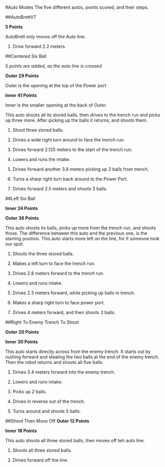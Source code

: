 #Auto Modes
The five different autos, points scored, and their steps.

##AutoBrettV7 

**5 Points**

AutoBrett only moves off the Auto line.

1. Drive forward   2.2 meters.

##Centered Six Ball 

*5 points are added, as the auto line is crossed*

**Outer 29 Points**

Outer is the opening at the top of the Power port

**Inner 41 Points**

Inner is the smaller opening at the back of Outer.

This auto shoots all its stored balls, then drives to the trench run and picks up three more. After picking up the balls it returns, and shoots them.

1. Shoot three stored balls.

2. Drives a wide right turn around to face the trench run.

3. Drives forward 2.125 meters to the start of the trench run.

4. Lowers and runs the intake.

5. Drives forward another 3.8 meters picking up 3 balls from trench.

6. Turns a sharp right turn back around to the Power Port.

7. Drives forward 2.5 meters and shoots 3 balls.

##Left Six Ball 

**Inner 24 Points**

**Outer 36 Points**

This auto shoots its balls, picks up more from the trench run, and shoots those. The difference between this auto and the previous one, is the starting position. This auto starts more left on the line, for if someone took our spot.

1. Shoots the three stored balls.

2.  Makes a left turn to face the trench run.

3. Drives 2.8 meters forward to the trench run.

4. Lowers and runs intake.

5. Drives 2.3 meters forward, while picking up balls in trench.

6. Makes a sharp right turn to face power port.

7. Drives 4 meters forward, and then shoots 3 balls.

##Right To Enemy Trench To Shoot 

**Outer 20 Points**

**Inner 30 Points**

This auto starts directly across from the enemy trench. It starts out by rushing forward and stealing the two balls at the end of the enemy trench. Then the robot returns and shoots all five balls. 

1. Drives 3.4 meters forward into the enemy trench.

2. Lowers and runs intake.

3. Picks up 2 balls.

4. Drives in reverse out of the trench.

5. Turns around and shoots 5 balls.

##Shoot Then Move Off 
**Outer 12 Points**

**Inner 18 Points**

This auto shoots all three stored balls, then moves off teh auto line.

1. Shoots all three stored balls.

2. Drives forward off the line.

